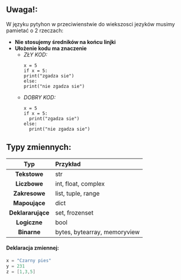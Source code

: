 ## Uwaga!:
 W języku pytyhon w przeciwienstwie do wiekszosci jezyków musimy pamietać o 2 rzeczach:
  - **Nie stosujemy średników na końcu linjki**
  - **Ułożenie kodu ma znaczenie**
    - *ZŁY KOD:*
      ```pytyhon
      x = 5
      if x = 5:
      print("zgadza sie")
      else:
      print("nie zgadza sie")
      ```
    - *DOBRY KOD:*
      ```pytyhon
      x = 5
      if x = 5:
        print("zgadza sie")
      else:
        print("nie zgadza sie")
      ```

## Typy zmiennych:

| Typ       | Przykład                                             |
| :----:    |    :---                                              |
| **Tekstowe**   | str                                               |
| **Liczbowe**    | int, float, complex                                                |
| **Zakresowe**   | list, tuple, range    |
| **Mapoujące**   | dict |
| **Deklararujące**     | set, frozenset                                         |
| **Logiczne**     | bool                                         |
| **Binarne**    | bytes, bytearray, memoryview                                |


#### Deklaracja zmiennej:
```cpp
x = "Czarny pies"
y = 231
z = [1,3,5]
```

